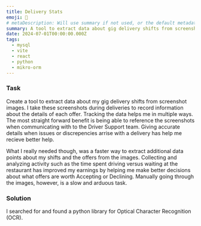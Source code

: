 ```yaml
---
title: Delivery Stats
emoji: 🚗
# metaDescription: Will use summary if not used, or the default metadata.desciption if no summary.
summary: A tool to extract data about gig delivery shifts from screenshot images.
date: 2024-07-01T00:00:00.000Z
tags:
  - mysql
  - vite
  - react
  - python
  - mikro-orm
---
```


### Task
Create a tool to extract data about my gig delivery shifts from screenshot images. I take these screenshots during deliveries to record information about the details of each offer. Tracking the data helps me in multiple ways. The most straight forward benefit is being able to reference the screenshots when communicating with to the Driver Support team. Giving accurate details when issues or discrepencies arrise with a delivery has help me recieve better help. 

What I really needed though, was a faster way to extract additional data points about my shifts and the offers from the images. Collecting and analyzing activity such as the time spent driving versus waiting at the restaurant has improved my earnings by helping me make better decisions about what offers are worth Accepting or Declining. Manually going through the images, however, is a slow and arduous task.

### Solution
I searched for and found a python library for Optical Character Recognition (OCR).